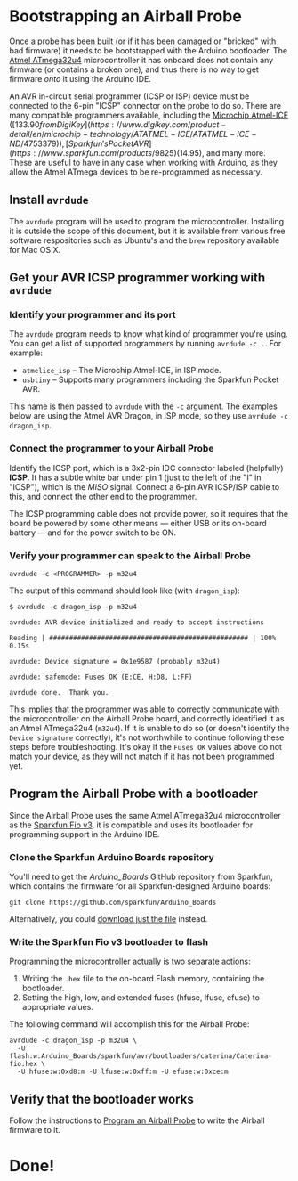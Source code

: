 # Bootstrapping an Airball Probe

Once a probe has been built (or if it has been damaged or "bricked" with bad firmware) it needs to be bootstrapped with the Arduino bootloader. The [Atmel ATmega32u4](https://www.microchip.com/wwwproducts/en/ATmega32U4) microcontroller it has onboard does not contain any firmware (or contains a broken one), and thus there is no way to get firmware *onto* it using the Arduino IDE.

 An AVR in-circuit serial programmer (ICSP or ISP) device must be connected to the 6-pin "ICSP" connector on the probe to do so. There are many compatible programmers available, including the [Microchip Atmel-ICE](https://www.microchip.com/developmenttools/ProductDetails/atatmel-ice) ([$133.90 from DigiKey](https://www.digikey.com/product-detail/en/microchip-technology/ATATMEL-ICE/ATATMEL-ICE-ND/4753379)), [Sparkfun's Pocket AVR](https://www.sparkfun.com/products/9825) ($14.95), and many more. These are useful to have in any case when working with Arduino, as they allow the Atmel ATmega devices to be re-programmed as necessary.

## Install `avrdude`

The `avrdude` program will be used to program the microcontroller. Installing it is outside the scope of this document, but it is available from various free software respositories such as Ubuntu's and the `brew` repository available for Mac OS X.

## Get your AVR ICSP programmer working with `avrdude`

### Identify your programmer and its port

The `avrdude` program needs to know what kind of programmer you're using. You can get a list of supported programmers by running `avrdude -c .`. For example:

* `atmelice_isp` – The Microchip Atmel-ICE, in ISP mode.
* `usbtiny` – Supports many programmers including the Sparkfun Pocket AVR.

This name is then passed to `avrdude` with the `-c` argument. The examples below are using the Atmel AVR Dragon, in ISP mode, so they use `avrdude -c dragon_isp`.

### Connect the programmer to your Airball Probe

Identify the ICSP port, which is a 3x2-pin IDC connector labeled (helpfully) **ICSP**. It has a subtle white bar under pin 1 (just to the left of the "I" in "ICSP"), which is the *MISO* signal. Connect a 6-pin AVR ICSP/ISP cable to this, and connect the other end to the programmer.

The ICSP programming cable does not provide power, so it requires that the board be powered by some other means &mdash; either USB or its on-board battery &mdash; and for the power switch to be ON.

### Verify your programmer can speak to the Airball Probe

```
avrdude -c <PROGRAMMER> -p m32u4
```

The output of this command should look like (with `dragon_isp`):

```
$ avrdude -c dragon_isp -p m32u4 

avrdude: AVR device initialized and ready to accept instructions

Reading | ################################################## | 100% 0.15s

avrdude: Device signature = 0x1e9587 (probably m32u4)

avrdude: safemode: Fuses OK (E:CE, H:D8, L:FF)

avrdude done.  Thank you.
```

This implies that the programmer was able to correctly communicate with the microcontroller on the Airball Probe board, and correctly identified it as an Atmel ATmega32u4 (`m32u4`). If it is unable to do so (or doesn't identify the `Device signature` correctly), it's not worthwhile to continue following these steps before troubleshooting. It's okay if the `Fuses OK` values above do not match your device, as they will not match if it has not been programmed yet.

## Program the Airball Probe with a bootloader

Since the Airball Probe uses the same Atmel ATmega32u4 microcontroller as the [Sparkfun Fio v3](https://www.sparkfun.com/products/11520), it is compatible and uses its bootloader for programming support in the Arduino IDE.

### Clone the Sparkfun Arduino Boards repository

You'll need to get the *Arduino_Boards* GitHub repository from Sparkfun, which contains the firmware for all Sparkfun-designed Arduino boards:

```
git clone https://github.com/sparkfun/Arduino_Boards
```

Alternatively, you could [download just the file](https://raw.githubusercontent.com/sparkfun/Arduino_Boards/master/sparkfun/avr/bootloaders/caterina/Caterina-fio.hex) instead.

### Write the Sparkfun Fio v3 bootloader to flash

Programming the microcontroller actually is two separate actions:

1. Writing the `.hex` file to the on-board Flash memory, containing the bootloader.
2. Setting the high, low, and extended fuses (hfuse, lfuse, efuse) to appropriate values.

The following command will accomplish this for the Airball Probe:

```
avrdude -c dragon_isp -p m32u4 \
  -U flash:w:Arduino_Boards/sparkfun/avr/bootloaders/caterina/Caterina-fio.hex \
  -U hfuse:w:0xd8:m -U lfuse:w:0xff:m -U efuse:w:0xce:m
```

## Verify that the bootloader works

Follow the instructions to [Program an Airball Probe](Program_an_Airball_Probe.md) to write the Airball firmware to it.

# Done!
